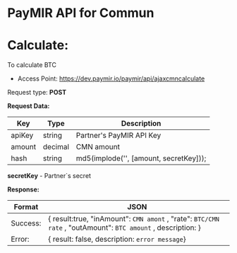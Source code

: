 # PayMIR API for Commun
# Calculate:

To calculate BTC  

* Access Point: https://dev.paymir.io/paymir/api/ajaxcmncalculate

Request type: **POST**

**Request Data:**

Key | Type | Description
----- | ----- | -----
apiKey | string | Partner's PayMIR API Key
amount | decimal | CMN amount
hash | string | md5(implode('', [amount, secretKey]));


**secretKey** - Partner`s secret

**Response:**

Format | JSON
----- | -----
Success: | {   result:true,    "inAmount": ``` CMN amont ``` ,   "rate": ``` BTC/CMN rate ``` ,    "outAmount": ``` BTC amount ``` ,   description: }
Error: | {   result: false,   description: ```error message```}

